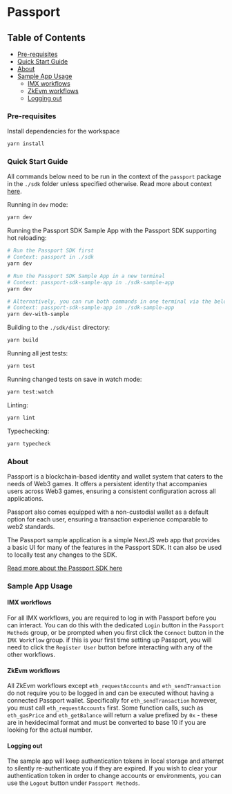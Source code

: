 # Passport

## Table of Contents

- [Pre-requisites](#pre-requisites)
- [Quick Start Guide](#quick-start-guide)
- [About](#about)
- [Sample App Usage](#sample-app-usage)
  - [IMX workflows](#imx-workflows)
  - [ZkEvm workflows](#zkevm-workflows)
  - [Logging out](#logging-out)

### Pre-requisites

Install dependencies for the workspace

```bash
yarn install
```

### Quick Start Guide

All commands below need to be run in the context of the `passport` package in the `./sdk` folder unless specified otherwise. Read more about context [here](../../README.md#context).

Running in `dev` mode:

```bash
yarn dev
```

Running the Passport SDK Sample App with the Passport SDK supporting hot reloading:

```bash
# Run the Passport SDK first
# Context: passport in ./sdk
yarn dev

# Run the Passport SDK Sample App in a new terminal
# Context: passport-sdk-sample-app in ./sdk-sample-app
yarn dev

# Alternatively, you can run both commands in one terminal via the below concurrent yarn script
# Context: passport-sdk-sample-app in ./sdk-sample-app
yarn dev-with-sample
```

Building to the `./sdk/dist` directory:

```bash
yarn build
```

Running all jest tests:

```bash
yarn test
```

Running changed tests on save in watch mode:

```bash
yarn test:watch
```

Linting:

```bash
yarn lint
```

Typechecking:

```bash
yarn typecheck
```

### About 

Passport is a blockchain-based identity and wallet system that caters to the needs of Web3 games. It offers a persistent identity that accompanies users across Web3 games, ensuring a consistent configuration across all applications.

Passport also comes equipped with a non-custodial wallet as a default option for each user, ensuring a transaction experience comparable to web2 standards.

The Passport sample application is a simple NextJS web app that provides a basic UI for many of the features in the Passport SDK. It can also be used to locally test any changes to the SDK. 

[Read more about the Passport SDK here](../../README.md#passport)

### Sample App Usage

#### IMX workflows
For all IMX workflows, you are required to log in with Passport before you can interact. You can do this with the dedicated `Login` button in the `Passport Methods` group, or be prompted when you first click the `Connect` button in the `IMX Workflow` group. if this is your first time setting up Passport, you will need to click the `Register User` button before interacting with any of the other workflows.

#### ZkEvm workflows
All ZkEvm workflows except `eth_requestAccounts` and `eth_sendTransaction` do not require you to be logged in and can be executed without having a connected Passport wallet. Specifically for `eth_sendTransaction` however, you must call `eth_requestAccounts` first. 
Some function calls, such as `eth_gasPrice` and `eth_getBalance` will return a value prefixed by `0x` - these are in hexidecimal format and must be converted to base 10 if you are looking for the actual number.

#### Logging out
The sample app will keep authentication tokens in local storage and attempt to silently re-authenticate you if they are expired. If you wish to clear your authentication token in order to change accounts or environments, you can use the `Logout` button under `Passport Methods`.